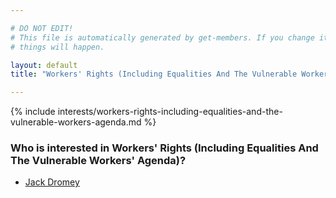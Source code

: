 ```yaml
---

# DO NOT EDIT!
# This file is automatically generated by get-members. If you change it, bad
# things will happen.

layout: default
title: "Workers' Rights (Including Equalities And The Vulnerable Workers' Agenda)"

---
```


{% include interests/workers-rights-including-equalities-and-the-vulnerable-workers-agenda.md %}

### Who is interested in Workers' Rights (Including Equalities And The Vulnerable Workers' Agenda)?


* [Jack Dromey](/members/jack-dromey.html)
